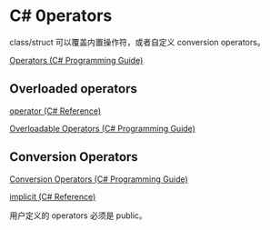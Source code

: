 # C# 0perators

class/struct 可以覆盖内置操作符，或者自定义 conversion operators。

[Operators (C# Programming Guide)](https://docs.microsoft.com/en-us/dotnet/csharp/programming-guide/statements-expressions-operators/operators)

## Overloaded operators

[operator (C# Reference)](https://docs.microsoft.com/en-us/dotnet/csharp/language-reference/keywords/operator)

[Overloadable Operators (C# Programming Guide)](https://docs.microsoft.com/en-us/dotnet/csharp/programming-guide/statements-expressions-operators/overloadable-operators)

## Conversion Operators

[Conversion Operators (C# Programming Guide)](https://docs.microsoft.com/en-us/dotnet/csharp/programming-guide/statements-expressions-operators/conversion-operators)

[implicit (C# Reference)](https://docs.microsoft.com/en-us/dotnet/csharp/language-reference/keywords/implicit)

用户定义的 operators 必须是 public。
